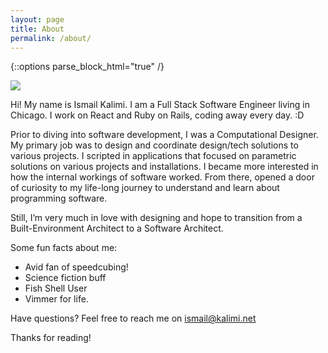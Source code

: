 ```yaml
---
layout: page
title: About
permalink: /about/
---
```

{::options parse_block_html="true" /}
<div class="about-page">

<img src="../imgs/profile.jpg" class="profile-pic">

Hi! My name is Ismail Kalimi. I am a Full Stack Software Engineer living in Chicago. I work on React and Ruby on Rails, coding away every day. :D

Prior to diving into software development, I was a Computational Designer. My primary job was to design and coordinate design/tech solutions to various projects.
I scripted in applications that focused on parametric solutions on various projects and installations. I became more interested in how the internal workings of software worked. From there, opened a door of curiosity to my life-long journey to understand and learn about programming software.

Still, I’m very much in love with designing and hope to transition from a Built-Environment Architect to a Software Architect.

Some fun facts about me:

* Avid fan of speedcubing!
* Science fiction buff
* Fish Shell User
* Vimmer for life.

Have questions? Feel free to reach me on ismail@kalimi.net

Thanks for reading!
</div>
